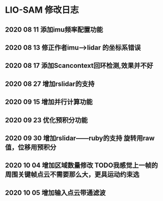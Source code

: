 # LIO-SAM 修改日志

## 2020 08 11 添加imu频率配置功能

## 2020 08 13 修正作者imu——>lidar 的坐标系错误

## 2020 08 17 添加Scancontext回环检测,效果并不好

## 2020 08 27 增加rslidar的支持

## 2020 09 15 增加并行计算功能

## 2020 09 23 优化预积分功能

## 2020 09 30 增加rslidar——ruby的支持  旋转用raw值，位移用预积分

## 2020 10 04 增加区域数量修改 TODO我感觉上一帧的周围关键帧点云不需要那么大，更具运动约束选

## 2020 10 05 增加输入点云带通滤波